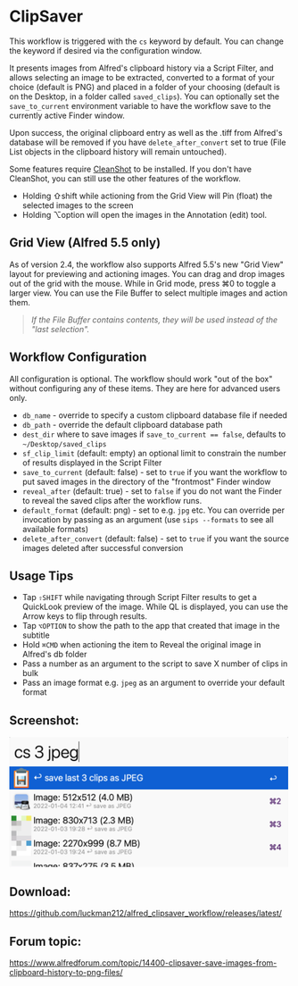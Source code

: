 # ClipSaver

This workflow is triggered with the `cs` keyword by default. You can change the keyword if desired via the configuration window.

It presents images from Alfred's clipboard history via a Script Filter, and allows selecting an image to be extracted, converted to a format of your choice (default is PNG) and placed in a folder of your choosing (default is on the Desktop, in a folder called `saved_clips`). You can optionally set the `save_to_current` environment variable to have the workflow save to the currently active Finder window.

Upon success, the original clipboard entry as well as the .tiff from Alfred's database will be removed if you have `delete_after_convert` set to true (File List objects in the clipboard history will remain untouched).

Some features require [CleanShot](https://cleanshot.com/) to be installed. If you don't have CleanShot, you can still use the other features of the workflow.
- Holding ⇧shift while actioning from the Grid View will Pin (float) the selected images to the screen
- Holding ⌥option will open the images in the Annotation (edit) tool.

## Grid View (Alfred 5.5 only)

As of version 2.4, the workflow also supports Alfred 5.5's new "Grid View" layout for previewing and actioning images. You can drag and drop images out of the grid with the mouse. While in Grid mode, press ⌘0 to toggle a larger view. You can use the File Buffer to select multiple images and action them.

> _If the File Buffer contains contents, they will be used instead of the "last selection"._

## Workflow Configuration

All configuration is optional. The workflow should work "out of the box" without configuring any of these items. They are here for advanced users only.

- `db_name` - override to specify a custom clipboard database file if needed
- `db_path` - override the default clipboard database path
- `dest_dir` where to save images if `save_to_current == false`, defaults to `~/Desktop/saved_clips`
- `sf_clip_limit` (default: empty) an optional limit to constrain the number of results displayed in the Script Filter
- `save_to_current` (default: false) - set to `true` if you want the workflow to put saved images in the directory of the "frontmost" Finder window
- `reveal_after` (default: true) - set to `false` if you do not want the Finder to reveal the saved clips after the workflow runs.
- `default_format` (default: png) - set to e.g. `jpg` etc. You can override per invocation by passing as an argument (use `sips --formats` to see all available formats)
- `delete_after_convert` (default: false) - set to `true` if you want the source images deleted after successful conversion

## Usage Tips

- Tap `⇧SHIFT` while navigating through Script Filter results to get a QuickLook preview of the image. While QL is displayed, you can use the Arrow keys to flip through results.
- Tap `⌥OPTION` to show the path to the app that created that image in the subtitle
- Hold `⌘CMD` when actioning the item to Reveal the original image in Alfred's db folder
- Pass a number as an argument to the script to save X number of clips in bulk
- Pass an image format e.g. `jpeg` as an argument to override your default format

## Screenshot:
<img width=500 src=https://raw.githubusercontent.com/luckman212/alfred_clipsaver_workflow/main/clipsaver.png>

## Download:
https://github.com/luckman212/alfred_clipsaver_workflow/releases/latest/

## Forum topic:
https://www.alfredforum.com/topic/14400-clipsaver-save-images-from-clipboard-history-to-png-files/
